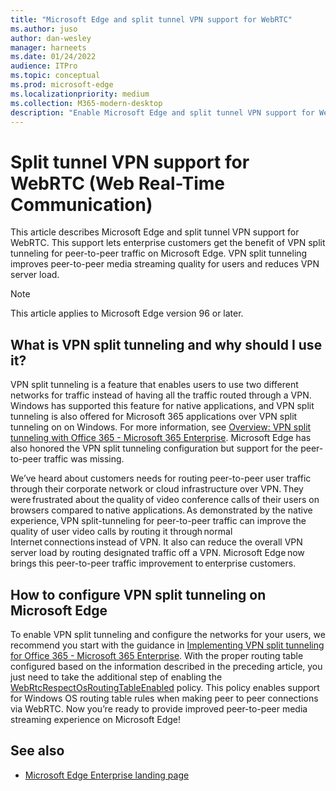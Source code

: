 ```yaml
---
title: "Microsoft Edge and split tunnel VPN support for WebRTC"
ms.author: juso
author: dan-wesley
manager: harneets
ms.date: 01/24/2022
audience: ITPro
ms.topic: conceptual
ms.prod: microsoft-edge
ms.localizationpriority: medium
ms.collection: M365-modern-desktop
description: "Enable Microsoft Edge and split tunnel VPN support for WebRTC (Web Real-Time Communication)"
---
```


# Split tunnel VPN support for WebRTC (Web Real-Time Communication)
  
This article describes Microsoft Edge and split tunnel VPN support for WebRTC. This support lets enterprise customers get the benefit of VPN split tunneling for peer-to-peer traffic on Microsoft Edge. VPN split tunneling improves peer-to-peer media streaming quality for users and reduces VPN server load.

> [!NOTE]
> This article applies to Microsoft Edge version 96 or later.

## What is VPN split tunneling and why should I use it?

VPN split tunneling is a feature that enables users to use two different networks for traffic instead of having all the traffic routed through a VPN. Windows has supported this feature for native applications, and VPN split tunneling is also offered for Microsoft 365 applications over VPN split tunneling on on Windows. For more information, see [Overview: VPN split tunneling with Office 365 - Microsoft 365 Enterprise](/microsoft-365/enterprise/microsoft-365-vpn-split-tunnel?view=o365-worldwide&preserve-view=true). Microsoft Edge has also honored the VPN split tunneling configuration but support for the peer-to-peer traffic was missing.

We’ve heard about customers needs for routing peer-to-peer user traffic through their corporate network or cloud infrastructure over VPN. They were frustrated about the quality of video conference calls of their users on browsers compared to native applications. As demonstrated by  the native experience, VPN split-tunneling for peer-to-peer traffic can improve the quality of user video calls by routing it through normal Internet connections instead of VPN. It also can reduce the overall VPN server load by routing designated traffic off a VPN. Microsoft Edge now brings this peer-to-peer traffic improvement to enterprise customers.

## How to configure VPN split tunneling on Microsoft Edge

To enable VPN split tunneling and configure the networks for your users, we recommend you start with the guidance in [Implementing VPN split tunneling for Office 365 - Microsoft 365 Enterprise](/microsoft-365/enterprise/microsoft-365-vpn-implement-split-tunnel?view=o365-worldwide&preserve-view=true). With the proper routing table configured based on the information described in the preceding article, you just need to take the additional step of enabling the [WebRtcRespectOsRoutingTableEnabled](https://docs.microsoft.com/en-us/deployedge/microsoft-edge-policies#webrtcrespectosroutingtableenabled) policy. This policy enables support for Windows OS routing table rules when making peer to peer connections via WebRTC. Now you’re ready to provide improved peer-to-peer media streaming experience on Microsoft Edge!

## See also

- [Microsoft Edge Enterprise landing page](https://aka.ms/EdgeEnterprise)
